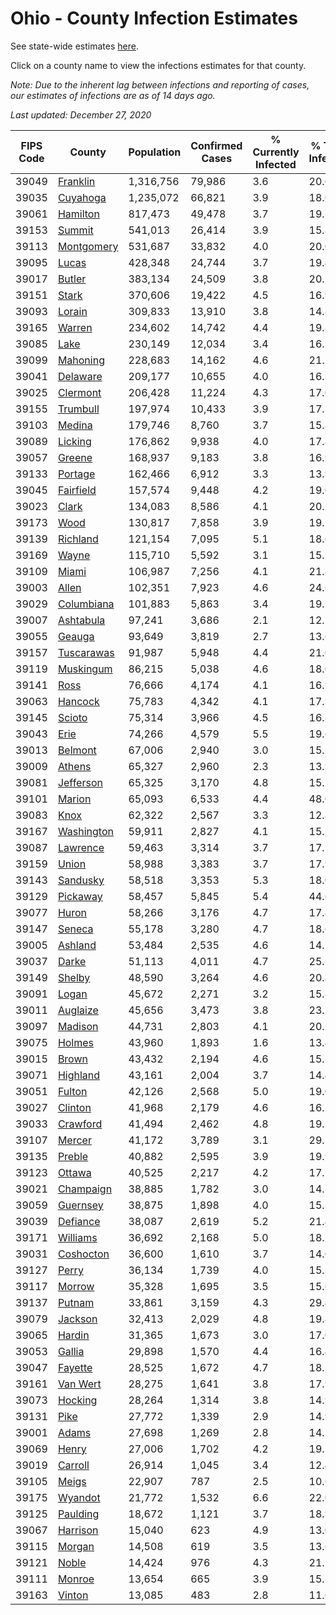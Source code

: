 # Ohio - County Infection Estimates

See state-wide estimates [here](/infections/us-oh).

Click on a county name to view the infections estimates for that county.

*Note: Due to the inherent lag between infections and reporting of cases, our estimates of infections are as of 14 days ago.*

*Last updated: December 27, 2020*

|   FIPS Code |                   County |   Population |   Confirmed Cases |   % Currently Infected |   % Total Infected |
|-------------|--------------------------|--------------|-------------------|------------------------|--------------------|
|       39049 |     [Franklin](franklin) |    1,316,756 |            79,986 |                    3.6 |               20.0 |
|       39035 |     [Cuyahoga](cuyahoga) |    1,235,072 |            66,821 |                    3.9 |               18.0 |
|       39061 |     [Hamilton](hamilton) |      817,473 |            49,478 |                    3.7 |               19.7 |
|       39153 |         [Summit](summit) |      541,013 |            26,414 |                    3.9 |               15.8 |
|       39113 | [Montgomery](montgomery) |      531,687 |            33,832 |                    4.0 |               20.0 |
|       39095 |           [Lucas](lucas) |      428,348 |            24,744 |                    3.7 |               19.4 |
|       39017 |         [Butler](butler) |      383,134 |            24,509 |                    3.8 |               20.2 |
|       39151 |           [Stark](stark) |      370,606 |            19,422 |                    4.5 |               16.9 |
|       39093 |         [Lorain](lorain) |      309,833 |            13,910 |                    3.8 |               14.8 |
|       39165 |         [Warren](warren) |      234,602 |            14,742 |                    4.4 |               19.8 |
|       39085 |             [Lake](lake) |      230,149 |            12,034 |                    3.4 |               16.7 |
|       39099 |     [Mahoning](mahoning) |      228,683 |            14,162 |                    4.6 |               21.1 |
|       39041 |     [Delaware](delaware) |      209,177 |            10,655 |                    4.0 |               16.2 |
|       39025 |     [Clermont](clermont) |      206,428 |            11,224 |                    4.3 |               17.0 |
|       39155 |     [Trumbull](trumbull) |      197,974 |            10,433 |                    3.9 |               17.3 |
|       39103 |         [Medina](medina) |      179,746 |             8,760 |                    3.7 |               15.8 |
|       39089 |       [Licking](licking) |      176,862 |             9,938 |                    4.0 |               17.8 |
|       39057 |         [Greene](greene) |      168,937 |             9,183 |                    3.8 |               16.9 |
|       39133 |       [Portage](portage) |      162,466 |             6,912 |                    3.3 |               13.9 |
|       39045 |   [Fairfield](fairfield) |      157,574 |             9,448 |                    4.2 |               19.0 |
|       39023 |           [Clark](clark) |      134,083 |             8,586 |                    4.1 |               20.2 |
|       39173 |             [Wood](wood) |      130,817 |             7,858 |                    3.9 |               19.1 |
|       39139 |     [Richland](richland) |      121,154 |             7,095 |                    5.1 |               18.6 |
|       39169 |           [Wayne](wayne) |      115,710 |             5,592 |                    3.1 |               15.5 |
|       39109 |           [Miami](miami) |      106,987 |             7,256 |                    4.1 |               21.8 |
|       39003 |           [Allen](allen) |      102,351 |             7,923 |                    4.6 |               24.6 |
|       39029 | [Columbiana](columbiana) |      101,883 |             5,863 |                    3.4 |               19.7 |
|       39007 |   [Ashtabula](ashtabula) |       97,241 |             3,686 |                    2.1 |               12.7 |
|       39055 |         [Geauga](geauga) |       93,649 |             3,819 |                    2.7 |               13.6 |
|       39157 | [Tuscarawas](tuscarawas) |       91,987 |             5,948 |                    4.4 |               21.0 |
|       39119 |   [Muskingum](muskingum) |       86,215 |             5,038 |                    4.6 |               18.0 |
|       39141 |             [Ross](ross) |       76,666 |             4,174 |                    4.1 |               16.9 |
|       39063 |       [Hancock](hancock) |       75,783 |             4,342 |                    4.1 |               17.9 |
|       39145 |         [Scioto](scioto) |       75,314 |             3,966 |                    4.5 |               16.3 |
|       39043 |             [Erie](erie) |       74,266 |             4,579 |                    5.5 |               19.6 |
|       39013 |       [Belmont](belmont) |       67,006 |             2,940 |                    3.0 |               15.2 |
|       39009 |         [Athens](athens) |       65,327 |             2,960 |                    2.3 |               13.9 |
|       39081 |   [Jefferson](jefferson) |       65,325 |             3,170 |                    4.8 |               15.5 |
|       39101 |         [Marion](marion) |       65,093 |             6,533 |                    4.4 |               48.0 |
|       39083 |             [Knox](knox) |       62,322 |             2,567 |                    3.3 |               12.8 |
|       39167 | [Washington](washington) |       59,911 |             2,827 |                    4.1 |               15.3 |
|       39087 |     [Lawrence](lawrence) |       59,463 |             3,314 |                    3.7 |               17.2 |
|       39159 |           [Union](union) |       58,988 |             3,383 |                    3.7 |               17.9 |
|       39143 |     [Sandusky](sandusky) |       58,518 |             3,353 |                    5.3 |               18.0 |
|       39129 |     [Pickaway](pickaway) |       58,457 |             5,845 |                    5.4 |               44.6 |
|       39077 |           [Huron](huron) |       58,266 |             3,176 |                    4.7 |               17.4 |
|       39147 |         [Seneca](seneca) |       55,178 |             3,280 |                    4.7 |               18.6 |
|       39005 |       [Ashland](ashland) |       53,484 |             2,535 |                    4.6 |               14.7 |
|       39037 |           [Darke](darke) |       51,113 |             4,011 |                    4.7 |               25.1 |
|       39149 |         [Shelby](shelby) |       48,590 |             3,264 |                    4.6 |               20.8 |
|       39091 |           [Logan](logan) |       45,672 |             2,271 |                    3.2 |               15.8 |
|       39011 |     [Auglaize](auglaize) |       45,656 |             3,473 |                    3.8 |               23.7 |
|       39097 |       [Madison](madison) |       44,731 |             2,803 |                    4.1 |               20.1 |
|       39075 |         [Holmes](holmes) |       43,960 |             1,893 |                    1.6 |               13.4 |
|       39015 |           [Brown](brown) |       43,432 |             2,194 |                    4.6 |               15.8 |
|       39071 |     [Highland](highland) |       43,161 |             2,004 |                    3.7 |               14.4 |
|       39051 |         [Fulton](fulton) |       42,126 |             2,568 |                    5.0 |               19.0 |
|       39027 |       [Clinton](clinton) |       41,968 |             2,179 |                    4.6 |               16.5 |
|       39033 |     [Crawford](crawford) |       41,494 |             2,462 |                    4.8 |               19.1 |
|       39107 |         [Mercer](mercer) |       41,172 |             3,789 |                    3.1 |               29.3 |
|       39135 |         [Preble](preble) |       40,882 |             2,595 |                    3.9 |               19.9 |
|       39123 |         [Ottawa](ottawa) |       40,525 |             2,217 |                    4.2 |               17.5 |
|       39021 |   [Champaign](champaign) |       38,885 |             1,782 |                    3.0 |               14.3 |
|       39059 |     [Guernsey](guernsey) |       38,875 |             1,898 |                    4.0 |               15.3 |
|       39039 |     [Defiance](defiance) |       38,087 |             2,619 |                    5.2 |               21.4 |
|       39171 |     [Williams](williams) |       36,692 |             2,168 |                    5.0 |               18.7 |
|       39031 |   [Coshocton](coshocton) |       36,600 |             1,610 |                    3.7 |               14.0 |
|       39127 |           [Perry](perry) |       36,134 |             1,739 |                    4.0 |               15.1 |
|       39117 |         [Morrow](morrow) |       35,328 |             1,695 |                    3.5 |               15.6 |
|       39137 |         [Putnam](putnam) |       33,861 |             3,159 |                    4.3 |               29.4 |
|       39079 |       [Jackson](jackson) |       32,413 |             2,029 |                    4.8 |               19.4 |
|       39065 |         [Hardin](hardin) |       31,365 |             1,673 |                    3.0 |               17.0 |
|       39053 |         [Gallia](gallia) |       29,898 |             1,570 |                    4.4 |               16.4 |
|       39047 |       [Fayette](fayette) |       28,525 |             1,672 |                    4.7 |               18.3 |
|       39161 |     [Van Wert](van-wert) |       28,275 |             1,641 |                    3.8 |               17.9 |
|       39073 |       [Hocking](hocking) |       28,264 |             1,314 |                    3.8 |               14.9 |
|       39131 |             [Pike](pike) |       27,772 |             1,339 |                    2.9 |               14.9 |
|       39001 |           [Adams](adams) |       27,698 |             1,269 |                    2.8 |               14.2 |
|       39069 |           [Henry](henry) |       27,006 |             1,702 |                    4.2 |               19.3 |
|       39019 |       [Carroll](carroll) |       26,914 |             1,045 |                    3.4 |               12.4 |
|       39105 |           [Meigs](meigs) |       22,907 |               787 |                    2.5 |               10.6 |
|       39175 |       [Wyandot](wyandot) |       21,772 |             1,532 |                    6.6 |               22.0 |
|       39125 |     [Paulding](paulding) |       18,672 |             1,121 |                    3.7 |               18.9 |
|       39067 |     [Harrison](harrison) |       15,040 |               623 |                    4.9 |               13.0 |
|       39115 |         [Morgan](morgan) |       14,508 |               619 |                    3.5 |               13.6 |
|       39121 |           [Noble](noble) |       14,424 |               976 |                    4.3 |               21.1 |
|       39111 |         [Monroe](monroe) |       13,654 |               665 |                    3.9 |               15.8 |
|       39163 |         [Vinton](vinton) |       13,085 |               483 |                    2.8 |               11.6 |